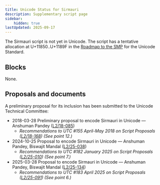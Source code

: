 ```yaml
---
title: Unicode Status for Sirmauri
description: Supplementary script page
sidebar:
    hidden: true
lastUpdated: 2025-09-17
---
```


The Sirmauri script is not yet in Unicode. The script has a tentative allocation at U+11850..U+1189F in the [Roadmap to the SMP](http://www.unicode.org/roadmaps/smp/) for the Unicode Standard.

## Blocks

None.

## Proposals and documents

A preliminary proposal for its inclusion has been submitted to the Unicode Technical Committee:
- 2018-03-28 Preliminary proposal to encode Sirmauri in Unicode — Anshuman Pandey ([L2/18-085](http://www.unicode.org/cgi-bin/GetMatchingDocs.pl?L2/18-085))
  - _Recommendations to UTC #155 April-May 2018 on Script Proposals ([L2/18-168](http://www.unicode.org/L2/L2018/18168-script-rec.pdf)) (See point 12.)_
- 2024-10-25 Proposal to encode Sirmauri in Unicode — Anshuman Pandey, Biswajit Mandal ([L2/25-038](http://www.unicode.org/cgi-bin/GetMatchingDocs.pl?L2/25-038))
  - _Recommendations to UTC #182 January 2025 on Script Proposals ([L2/25-010](http://www.unicode.org/cgi-bin/GetMatchingDocs.pl?L2/25-010)) (See point 7.)_
- 2025-03-28 Proposal to encode Sirmauri in Unicode — Anshuman Pandey, Biswajit Mandal ([L2/25-134](http://www.unicode.org/cgi-bin/GetMatchingDocs.pl?L2/25-134))
  - _Recommendations to UTC #183 April 2025 on Script Proposals ([L2/25-091](http://www.unicode.org/cgi-bin/GetMatchingDocs.pl?L2/25-091)) (See point 6.)_
